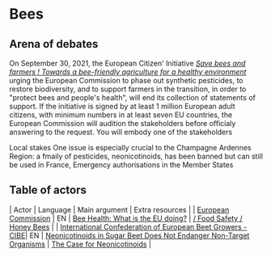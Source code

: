 # Bees

## Arena of debates

On September 30, 2021, the European Citizen' Initiative [*Save bees and farmers ! Towards a bee-friendly agriculture for a healthy environment*](https://europa.eu/citizens-initiative/initiatives/details/2019/000016_en) urging the European Commission to phase out synthetic pesticides, to restore biodiversity, and to support farmers in the transition, in order to "protect bees and people's health", will end its collection of statements of support. 
If the initiative is signed by at least 1 million European adult citizens, with minimum numbers in at least seven EU countries, the European Commission will audition the stakeholders before officialy answering to the request. You will embody one of the stakeholders 

Local stakes
One issue is especially crucial to the Champagne Ardennes Region: a fmaily of pesticides, neonicotinoids, has been banned but can still be used in France, 
Emergency authorisations in the Member States

## Table of actors

| Actor | Language | Main argument | Extra resources |
| [European Commission](https://europa.eu/citizens-initiative/home_en) | EN | [Bee Health: What is the EU doing?](https://ec.europa.eu/commission/presscorner/detail/en/MEMO_14_260) | [/ Food Safety / Honey Bees](https://ec.europa.eu/food/animals/live-animals-trade-imports/honey-bees_en) |
| [International Confederation of European Beet Growers - CIBE](https://www.cibe-europe.eu/mission)| EN | [Neonicotinoids in Sugar Beet Does Not Endanger Non-Target Organisms](https://www.cibe-europe.eu/img/user/CIBE%20Fact%20Sheet%20on%20Neonics%20December%202017%20final%2015%20dec.pdf) | [The Case for Neonicotinoids](https://www.cibe-europe.eu/img/user/058-18%20CIBE%20The%20case%20for%20neonicotinoids%20in%20pelleted%20sugar%20beet%20seeds%20April%202018.pdf) |


